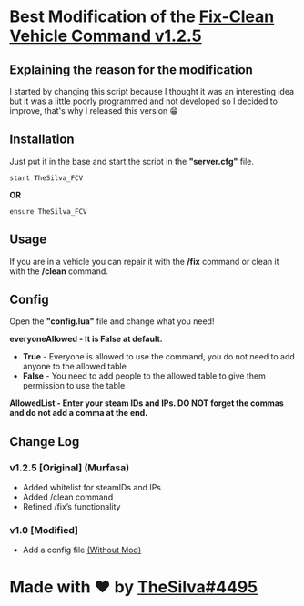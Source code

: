 # Best Modification of the [Fix-Clean Vehicle Command v1.2.5](https://forum.cfx.re/t/release-fx-fix-clean-vehicle-command/39409)

## Explaining the reason for the modification
I started by changing this script because I thought it was an interesting idea but it was a little poorly programmed and not developed so I decided to improve, that's why I released this version 😁

## Installation
Just put it in the base and start the script in the **"server.cfg"** file.
```
start TheSilva_FCV
```
**OR**
```
ensure TheSilva_FCV
```

## Usage
If you are in a vehicle you can repair it with the **/fix** command or clean it with the **/clean** command.

## Config
Open the **"config.lua"** file and change what you need!

**everyoneAllowed - It is False at default.**
  - **True** - Everyone is allowed to use the command, you do not need to add anyone to the allowed table
  - **False** - You need to add people to the allowed table to give them permission to use the table

**AllowedList - Enter your steam IDs and IPs. DO NOT forget the commas and do not add a comma at the end.**

## Change Log
### v1.2.5 [Original] (Murfasa)
- Added whitelist for steamIDs and IPs
- Added /clean command
- Refined /fix’s functionality

### v1.0 [Modified]
- Add a config file [(Without Mod)](https://prnt.sc/c_KNQ1EpqggF)


# Made with ❤ by [TheSilva#4495](https://github.com/thesilvaofficial)

